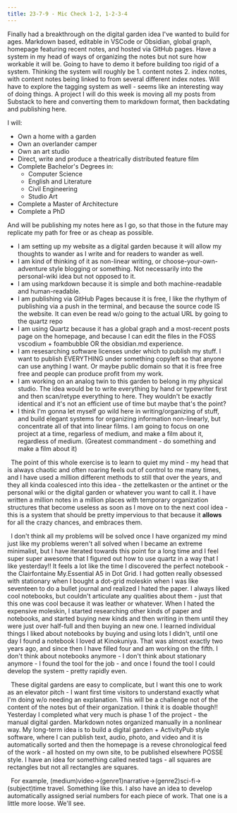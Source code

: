 ```yaml
---
title: 23-7-9 - Mic Check 1-2, 1-2-3-4
---
```


Finally had a breakthrough on the digital garden idea I've wanted to build for ages. Markdown based, editable in VSCode or Obsidian, global graph, homepage featuring recent notes, and hosted via GitHub pages. Have a system in my head of ways of organizing the notes but not sure how workable it will be. Going to have to demo it before building too rigid of a system. Thinking the system will roughly be 1. content notes 2. index notes, with content notes being linked to from several different index notes. Will have to explore the tagging system as well - seems like an interesting way of doing things. A project I will do this week is moving all my posts from Substack to here and converting them to markdown format, then backdating and publishing here. 

I will:
- Own a home with a garden
- Own an overlander camper
- Own an art studio
- Direct, write and produce a theatrically distributed feature film
- Complete Bachelor's Degrees in:
  - Computer Science
  - English and Literature
  - Civil Engineering
  - Studio Art
- Complete a Master of Architecture
- Complete a PhD

And will be publishing my notes here as I go, so that those in the future may replicate my path for free or as cheap as possible. 
- I am setting up my website as a digital garden because it will allow my thoughts to wander as I write and for readers to wander as well. 
- I am kind of thinking of it as non-linear writing, or choose-your-own-adventure style blogging or something. Not necessarily into the personal-wiki idea but not opposed to it. 
- I am using markdown because it is simple and both machine-readable and human-readable. 
- I am publishing via GitHub Pages because it is free, I like the rhythym of publishing via a push in the terminal, and because the source code IS the website. It can even be read w/o going to the actual URL by going to the quartz repo
- I am using Quartz because it has a global graph and a most-recent posts page on the homepage, and because I can edit the files in the FOSS vscodium + foambubble OR the obsidian.md experience.
- I am resesarching software licenses under which to publish my stuff. I want to publish EVERYTHING under something copyleft so that anyone can use anything I want. Or maybe public domain so that it is free free free and people can produce profit from my work.
- I am working on an analog twin to this garden to belong in my physical studio. The idea would be to write everything by hand or typewriter first and then scan/retype everything to here. They wouldn't be exactly identical and it's not an efficient use of time but maybe that's the point?
- I think I'm gonna let myself go wild here in writing/organizing of stuff, and build elegant systems for organizing information non-linearly, but concentrate all of that into linear films. I am going to focus on one project at a time, regarless of medium, and make a film about it, regardless of medium. (Greatest commandment - do something and make a film about it)

&nbsp; The point of this whole exercise is to learn to quiet my mind - my head that is always chaotic and often roaring feels out of control to me many times, and I have used a million different methods to still that over the years, and they all kinda coalesced into this idea - the zettelkasten or the antinet or the personal wiki or the digital garden or whatever you want to call it. I have written a million notes in a million places with temporary organization structures that become useless as soon as I move on to the next cool idea - this is a system that should be pretty impervious to that because it __allows__ for all the crazy chances, and embraces them. 

&nbsp; I don't think all my problems will be solved once I have organized my mind just like my problems weren't all solved when I became an extreme minimalist, but I have iterated towards this point for a long time and I feel super super awesome that I figured out how to use quartz in a way that I like yesterday!! It feels a lot like the time I discovered the perfect notebook - the Clairfontaine My.Essential A5 in Dot Grid. I had gotten really obsessed with stationary when I bought a dot-grid moleskin when I was like seventeen to do a bullet journal and realized I hated the paper. I always liked cool notebooks, but couldn't articulate any qualities about them - just that this one was cool because it was leather or whatever. When I hated the expensive moleskin, I started researching other kinds of paper and notebooks, and started buying new kinds and then writing in them until they were just over half-full and then buying an new one. I learned individual things I liked about notebooks by buying and using lots I didn't, until one day I found a notebook I loved at Kinokuniya. That was almost exactly two years ago, and since then I have filled four and am working on the fifth. I don't think about notebooks anymore - I don't think about stationary anymore - I found the tool for the job - and once I found the tool I could develop the system - pretty rapidly even.

&nbsp; These digital gardens are easy to complicate, but I want this one to work as an elevator pitch - I want first time visitors to understand exactly what I'm doing w/o needing an explanation. This will be a challenge not of the content of the notes but of their organization. I think it is doable though!! Yesterday I completed what very much is phase 1 of the project - the manual digital garden. Markdown notes organized manually in a nonlinear way. My long-term idea is to build a digital garden + ActivityPub style software, where I can publish text, audio, photo, and video and it is automatically sorted and then the homepage is a revese chronological feed of the work - all hosted on my own site, to be published elsewhere POSSE style. I have an idea for something called nested tags - all squares are rectangles but not all rectangles are squares. 

&nbsp; For example, (medium)video->(genre1)narrative->(genre2)sci-fi->(subject)time travel. Something like this. I also have an idea to develop automatically assigned serial numbers for each piece of work. That one is a little more loose. We'll see.